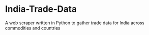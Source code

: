 # India-Trade-Data
A web scraper written in Python to gather trade data for India across commodities and countries
